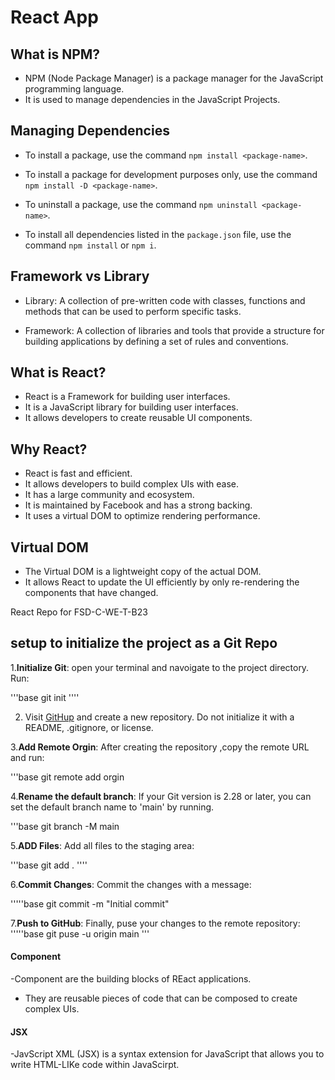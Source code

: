 # React App

## What is NPM?

- NPM (Node Package Manager) is a package manager for the JavaScript programming language.
- It is used to manage dependencies in the JavaScript Projects.

## Managing Dependencies

- To install a package, use the command `npm install <package-name>`.

- To install a package for development purposes only, use the command `npm install -D <package-name>`.

- To uninstall a package, use the command `npm uninstall <package-name>`.

- To install all dependencies listed in the `package.json` file, use the command `npm install` or `npm i`.

## Framework vs Library

- Library: A collection of pre-written code with classes, functions and methods that can be used to perform specific tasks.

- Framework: A collection of libraries and tools that provide a structure for building applications by defining a set of rules and conventions.

## What is React?

- React is a Framework for building user interfaces.
- It is a JavaScript library for building user interfaces.
- It allows developers to create reusable UI components.

## Why React?

- React is fast and efficient.
- It allows developers to build complex UIs with ease.
- It has a large community and ecosystem.
- It is maintained by Facebook and has a strong backing.
- It uses a virtual DOM to optimize rendering performance.

## Virtual DOM

- The Virtual DOM is a lightweight copy of the actual DOM.
- It allows React to update the UI efficiently by only re-rendering the components that have changed.

React Repo for FSD-C-WE-T-B23

## setup to initialize the project as a Git Repo

1.**Initialize Git**: open your terminal and navoigate to the project directory. Run:

'''base
git init
''''

2. Visit [GitHup](http://githup.com) and create a new repository. Do not initialize it with a README, .gitignore, or license.

3.**Add Remote Orgin**: After creating the repository ,copy the remote URL and run:

'''base
git remote add orgin <your-repo-url>

4.**Rename the default branch**: If your Git version is 2.28 or later, you can set the default branch name to 'main' by running.

'''base
git branch -M main

5.**ADD Files**: Add all files to the staging area:

'''base
git add .
''''

6.**Commit Changes**: Commit the changes  with a message:

'''''base
git commit -m "Initial commit"

7.**Push to GitHub**: Finally, puse your changes to the remote repository:
'''''base
git puse -u origin main
'''

#### Component

-Component are the building blocks of REact applications.
- They are reusable pieces of code that can be composed to create complex UIs.

#### JSX

-JavScript XML (JSX) is a syntax extension for JavaScript that allows you to write HTML-LIKe code within JavaScirpt.